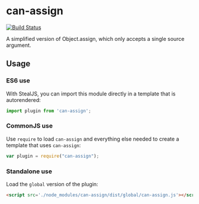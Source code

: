 # can-assign

[![Build Status](https://travis-ci.org/canjs/can-assign.png?branch=master)](https://travis-ci.org/canjs/can-assign)

A simplified version of Object.assign, which only accepts a single source argument.

## Usage

### ES6 use

With StealJS, you can import this module directly in a template that is autorendered:

```js
import plugin from 'can-assign';
```

### CommonJS use

Use `require` to load `can-assign` and everything else
needed to create a template that uses `can-assign`:

```js
var plugin = require("can-assign");
```

### Standalone use

Load the `global` version of the plugin:

```html
<script src='./node_modules/can-assign/dist/global/can-assign.js'></script>
```

